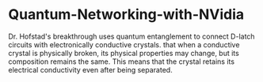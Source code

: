 # Quantum-Networking-with-NVidia
Dr. Hofstad's breakthrough uses quantum entanglement to connect D-latch circuits with electronically conductive crystals. that when a conductive crystal is physically broken, its physical properties may change, but its composition remains the same. This means that the crystal retains its electrical conductivity even after being separated.
